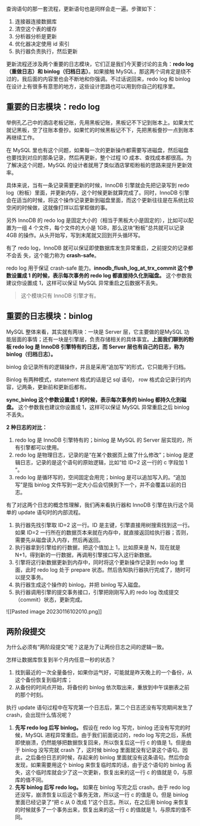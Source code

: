 查询语句的那一套流程，更新语句也是同样会走一遍。步骤如下：
1. 连接器连接数据库
2. 清空这个表的缓存
3. 分析器分析是更新
4. 优化器决定使用 id 索引
5. 执行器负责执行，然后更新

更新流程还涉及两个重要的日志模块，它们正是我们今天要讨论的主角：**redo log（重做日志）和 binlog（归档日志）**。如果接触 MySQL，那这两个词肯定是绕不过的，我后面的内容里也会不断地和你强调。不过话说回来，redo log 和 binlog 在设计上有很多有意思的地方，这些设计思路也可以用到你自己的程序里。

## 重要的日志模块：redo log

举例孔乙己中的酒店老板记账，先用黑板记账，黑板记不下记到账本上。如果太忙就记黑板，空了往账本誊抄。如果忙的时候黑板记不下，先把黑板誊抄一点到账本再继续工作。

在 MySQL 里也有这个问题，如果每一次的更新操作都需要写进磁盘，然后磁盘也要找到对应的那条记录，然后再更新，整个过程 IO 成本、查找成本都很高。为了解决这个问题，MySQL 的设计者就用了类似酒店掌柜粉板的思路来提升更新效率。

具体来说，当有一条记录需要更新的时候，InnoDB 引擎就会先把记录写到 redo log（粉板）里面，并更新内存，这个时候更新就算完成了。同时，InnoDB 引擎会在适当的时候，将这个操作记录更新到磁盘里面，而这个更新往往是在系统比较空闲的时候做，这就像打烊以后掌柜做的事。

另外 InnoDB 的 redo log 是固定大小的（相当于黑板大小是固定的），比如可以配置为一组 4 个文件，每个文件的大小是 1GB，那么这块“粉板”总共就可以记录 4GB 的操作。从头开始写，写到末尾就又回到开头循环写。

有了 redo log，InnoDB 就可以保证即使数据库发生异常重启，之前提交的记录都不会丢
失，这个能力称为 **crash-safe**。

redo log 用于保证 crash-safe 能力。**innodb_flush_log_at_trx_commit 这个参数设置成 1 的时候，表示每次事务的 redo log 都直接持久化到磁盘。** 这个参数我建议你设置成 1，这样可以保证 MySQL 异常重启之后数据不丢失。

> 这个模块只有 InnoDB 引擎才有。

## 重要的日志模块：binlog

MySQL 整体来看，其实就有两块：一块是 Server 层，它主要做的是MySQL 功能层面的事情；还有一块是引擎层，负责存储相关的具体事宜。**上面我们聊到的粉板 redo log 是 InnoDB 引擎特有的日志，而 Server 层也有自己的日志，称为binlog（归档日志）。**

binlog 会记录所有的逻辑操作，并且是采用“追加写”的形式，它只能用于归档。

Binlog 有两种模式，statement 格式的话是记 sql 语句， row 格式会记录行的内容，记两条，更新前和更新后都有。

**sync_binlog 这个参数设置成 1 的时候，表示每次事务的 binlog 都持久化到磁盘。** 这个参数我也建议你设置成 1，这样可以保证 MySQL 异常重启之后 binlog 不丢失。

**2 种日志的对比：**

1. redo log 是 InnoDB 引擎特有的；binlog 是 MySQL 的 Server 层实现的，所有引擎都可以使用。
2. redo log 是物理日志，记录的是“在某个数据页上做了什么修改”；binlog 是逻辑日志，记录的是这个语句的原始逻辑，比如“给 ID=2 这一行的 c 字段加 1 ”。
3. redo log 是循环写的，空间固定会用完；binlog 是可以追加写入的。“追加写”是指 binlog 文件写到一定大小后会切换到下一个，并不会覆盖以前的日志。

有了对这两个日志的概念性理解，我们再来看执行器和 InnoDB 引擎在执行这个简单的
update 语句时的内部流程。

1. 执行器先找引擎取 ID=2 这一行。ID 是主键，引擎直接用树搜索找到这一行。如果 ID=2 一行所在的数据页本来就在内存中，就直接返回给执行器；否则，需要先从磁盘读入内存，然后再返回。
2. 执行器拿到引擎给的行数据，把这个值加上 1，比如原来是 N，现在就是 N+1，得到新的一行数据，再调用引擎接口写入这行新数据。
3. 引擎将这行新数据更新到内存中，同时将这个更新操作记录到 redo log 里面，此时 redo log 处于 prepare 状态。然后告知执行器执行完成了，随时可以提交事务。
4. 执行器生成这个操作的 binlog，并把 binlog 写入磁盘。
5. 执行器调用引擎的提交事务接口，引擎把刚刚写入的 redo log 改成提交（commit）状态，更新完成。

![[Pasted image 20230116102010.png]]


## 两阶段提交

为什么必须有“两阶段提交”呢？这是为了让两份日志之间的逻辑一致。

怎样让数据库恢复到半个月内任意一秒的状态？

1. 找到最近的一次全量备份，如果你运气好，可能就是昨天晚上的一个备份，从这个备份恢复到临时库；
2. 从备份的时间点开始，将备份的 binlog 依次取出来，重放到中午误删表之前的那个时刻。

执行 update 语句过程中在写完第一个日志后，第二个日志还没有写完期间发生了 crash，会出现什么情况呢？

1. **先写 redo log 后写 binlog。** 假设在 redo log 写完，binlog 还没有写完的时候，MySQL 进程异常重启。由于我们前面说过的，redo log 写完之后，系统即使崩溃，仍然能够把数据恢复回来，所以恢复后这一行 c 的值是 1。但是由于 binlog 没写完就 crash 了，这时候 binlog 里面就没有记录这个语句。因此，之后备份日志的时候，存起来的 binlog 里面就没有这条语句。然后你会发现，如果需要用这个 binlog 来恢复临时库的话，由于这个语句的 binlog 丢失，这个临时库就会少了这一次更新，恢复出来的这一行 c 的值就是 0，与原库的值不同。
2. **先写 binlog 后写 redo log。** 如果在 binlog 写完之后 crash，由于 redo log 还没写，崩溃恢复以后这个事务无效，所以这一行 c 的值是 0。但是 binlog 里面已经记录了“把 c 从 0 改成 1”这个日志。所以，在之后用 binlog 来恢复的时候就多了一个事务出来，恢复出来的这一行 c 的值就是 1，与原库的值不同。

